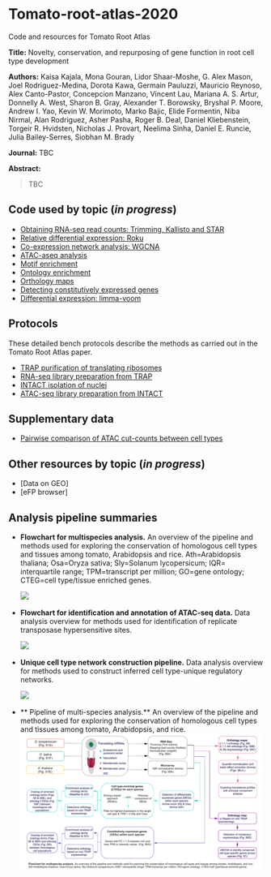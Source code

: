 # Tomato-root-atlas-2020
Code and resources for Tomato Root Atlas

**Title:** Novelty, conservation, and repurposing of gene function in root cell type development

**Authors:**  Kaisa Kajala, Mona Gouran, Lidor Shaar-Moshe, G. Alex Mason, Joel Rodriguez-Medina, Dorota Kawa, Germain Pauluzzi, Mauricio Reynoso, Alex Canto-Pastor, Concepcion Manzano, Vincent Lau, Mariana A. S. Artur, Donnelly A. West, Sharon B. Gray, Alexander T. Borowsky, Bryshal P. Moore, Andrew I. Yao, Kevin W. Morimoto, Marko Bajic, Elide Formentin, Niba Nirmal, Alan Rodriguez, Asher Pasha, Roger B. Deal, Daniel Kliebenstein, Torgeir R. Hvidsten, Nicholas J. Provart, Neelima Sinha, Daniel E. Runcie, Julia Bailey-Serres, Siobhan M. Brady

**Journal:** TBC

**Abstract:** 

> TBC


## Code used by topic (*in progress*)
- [Obtaining RNA-seq read counts: Trimming, Kallisto and STAR](https://github.com/plant-plasticity/tomato-root-atlas-2020/blob/master/Scripts/Trimming_Kallist_STAR_mapping.sh)
- [Relative differential expression: Roku](https://github.com/plant-plasticity/tomato-root-atlas-2020/tree/master/Scripts/Roku)
- [Co-expression network analysis: WGCNA ](https://github.com/plant-plasticity/tomato-root-atlas-2020/blob/master/Scripts/WGCNA-Tomato-ATLAS.rmd)
- [ATAC-aseq analysis](https://github.com/plant-plasticity/tomato-root-atlas-2020/tree/master/Scripts/ATAC)
- [Motif enrichment](https://github.com/plant-plasticity/tomato-root-atlas-2020/tree/master/Scripts/Motif_enrichment)
- [Ontology enrichment](https://github.com/plant-plasticity/tomato-root-atlas-2020/tree/master/Scripts/Ontology_enrichment)
- [Orthology maps](https://github.com/plant-plasticity/tomato-root-atlas-2020/tree/master/Scripts/Orthology_maps)
- [Detecting constitutively expressed genes](https://github.com/plant-plasticity/tomato-root-atlas-2020/tree/master/Scripts/ConstitExpr_homologCT.R)
- [Differential expression: limma-voom](https://github.com/plant-plasticity/tomato-root-atlas-2020/tree/master/Scripts/limmaVoom_DEgenes.R)

## Protocols
These detailed bench protocols describe the methods as carried out in the Tomato Root Atlas paper.
- [TRAP purification of translating ribosomes](https://github.com/plant-plasticity/tomato-root-atlas-2020/blob/master/Protocols/TRAP%20Atlas.pdf)
- [RNA-seq library preparation from TRAP](https://github.com/plant-plasticity/tomato-root-atlas-2020/blob/master/Protocols/Brads%20Rapid%20Ravi%20for%20low%20mRNA%20Atlas.pdf)
- [INTACT isolation of nuclei](https://github.com/plant-plasticity/tomato-root-atlas-2020/blob/master/Protocols/INTACT%20Atlas.pdf)
- [ATAC-seq library preparation from INTACT](https://github.com/plant-plasticity/tomato-root-atlas-2020/blob/master/Protocols/ATAC-seq%20library%20prep%20Atlas.pdf)

## Supplementary data
- [Pairwise comparison of ATAC cut-counts between cell types](https://github.com/plant-plasticity/tomato-root-atlas-2020/blob/master/Figures/Figure_S23_scatter_plot_replicates_repUnion_THSs_ALL_110520_v2_with_legend.pdf)

## Other resources by topic (*in progress*)
- [Data on GEO]
- [eFP browser]


## Analysis pipeline summaries
- **Flowchart for multispecies analysis.** An overview of the pipeline and methods used for exploring the conservation of homologous cell types and tissues among tomato, Arabidopsis and rice. Ath=Arabidopsis thaliana; Osa=Oryza sativa; Sly=Solanum lycopersicum; IQR= interquartile range; TPM=transcript per million; GO=gene ontology; CTEG=cell type/tissue enriched genes. 

   <img src="https://github.com/plant-plasticity/tomato-root-atlas-2020/blob/master/Figures/Figure_S13_multispecies%20overview.jpg" width="700">


- **Flowchart for identification and annotation of ATAC-seq data.** Data analysis overview for methods used for identification of replicate transposase hypersensitive sites. 

   <img src="https://github.com/plant-plasticity/tomato-root-atlas-2020/blob/master/Figures/Figure_S20_ATACseq_flowchart.jpg" width="700">


- **Unique cell type network construction pipeline.** Data analysis overview for methods used to construct inferred cell type-unique regulatory networks. 

   <img src="https://github.com/plant-plasticity/tomato-root-atlas-2020/blob/master/Figures/Figure_S26_NetworkFlowchart.jpg" width="700">

- ** Pipeline of multi-species analysis.** An overview of the pipeline and methods used for exploring the conservation of homologous cell types and tissues among tomato, Arabidopsis, and rice.  
  <img src="https://github.com/plant-plasticity/tomato-root-atlas-2020/blob/master/Figures/Multi-species analysis overview.pdf">
